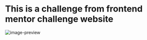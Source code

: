 # This is a challenge from frontend mentor challenge website

![image-preview](../week-6/image/ReadmeImg.png)